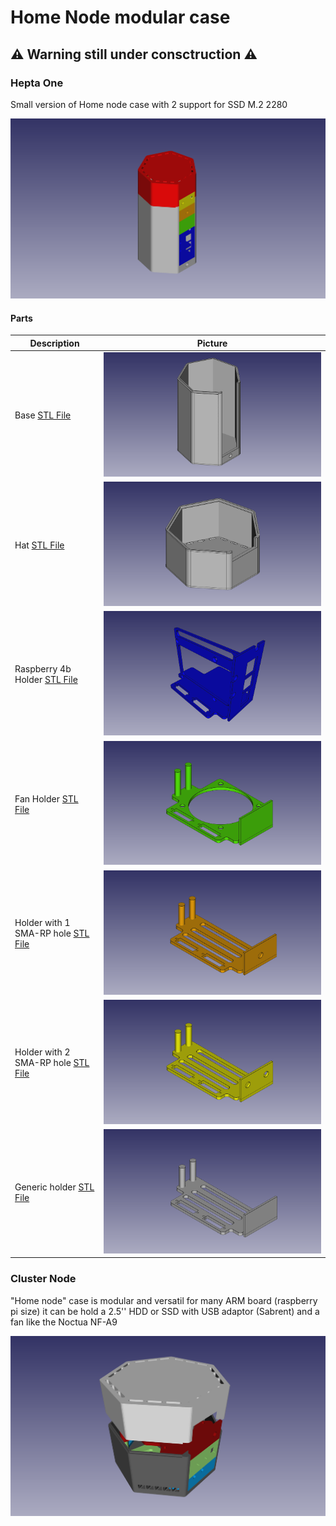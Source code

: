 # Home Node modular case 

## :warning: Warning still under consctruction :warning:


### Hepta One

Small version of Home node case with 2 support for SSD M.2 2280

![demo-hepta-one](/heptaone/demo/demo.png)

#### Parts
Description | Picture
----------- | -------
Base [STL File](/heptaone/base/base.stl) | ![demo-hepta-one](/heptaone/base/base.png)
Hat [STL File](/heptaone/base/hat.stl) | ![demo-hepta-one](/heptaone/base/hat.png)
Raspberry 4b Holder [STL File](/heptaone/holder/rpi4/rpi4b-holder.stl) | ![demo-hepta-one](/heptaone/holder/rpi4/rpi4b-holder.png)
Fan Holder [STL File](/heptaone/holder/fan/fan-holder.stl) | ![demo-hepta-one](/heptaone/holder/fan/fan-holder.png)
Holder with 1 SMA-RP hole [STL File](/heptaone/holder/sma-1c/sma1c-holder.stl) | ![demo-hepta-one](/heptaone/holder/sma-1c/sma1c-holder.png)
Holder with 2 SMA-RP hole [STL File](/heptaone/holder/sma-2c/sma2c-holder.stl) | ![demo-hepta-one](/heptaone/holder/sma-2c/sma2c-holder.png)
Generic holder [STL File](/heptaone/holder/generic/generic-holder.stl) | ![demo-hepta-one](/heptaone/holder/generic/generic-holder.png)


### Cluster Node

"Home node" case is modular and versatil for many ARM board (raspberry pi size) 
it can be hold a 2.5'' HDD or SSD with USB adaptor (Sabrent) and a fan like the Noctua NF-A9

![demo-hdd25-rpi4-af9](/demo/demo-hdd25-rpi4-a9.png)
